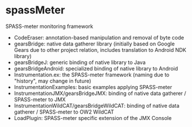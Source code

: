 spassMeter
==========

SPASS-meter monitoring framework

- CodeEraser: annotation-based manipulation and removal of byte code
- gearsBridge: native data gatherer library (initially based on Google Gears due to other project relation, includes translation to Android NDK library)
- gearsBridgeJ: generic binding of native library to Java
- gearsBridgeAndroid: specialized binding of native library to Android
- Instrumentation.ex: the SPASS-meter framework (naming due to "history", may change in future)
- InstrumentationExamples: basic examples applying SPASS-meter
- InstrumentationJMX/gearsBridgeJMX: binding of native data gatherer / SPASS-meter to JMX
- InstrumentationWildCAT/gearsBridgeWildCAT: binding of native data gatherer / SPASS-meter to OW2 WildCAT
- LoadPlugin: SPASS-meter specific extension of the JMX Console